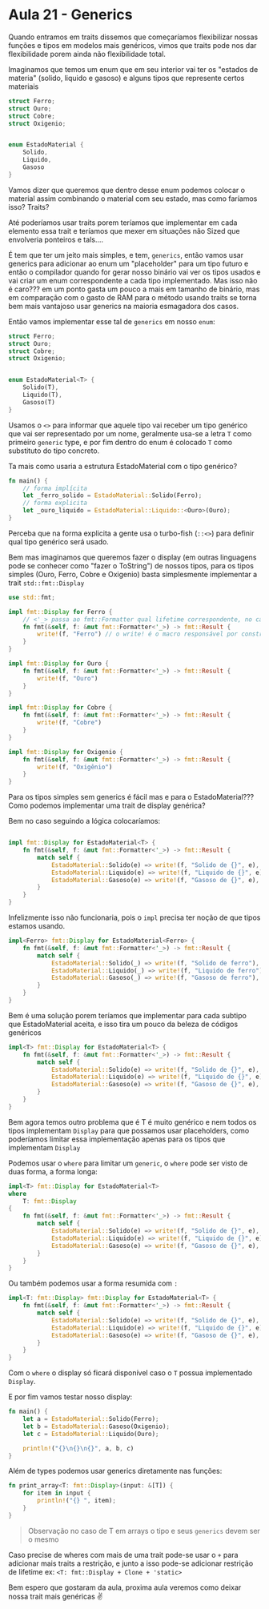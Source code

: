 # Aula 21 - Generics

Quando entramos em traits dissemos que começaríamos flexibilizar nossas funções e tipos em modelos mais genéricos, vimos que traits pode nos dar flexibilidade porem ainda não flexibilidade total.

Imaginamos que temos um enum que em seu interior vai ter os "estados de materia" (solido, liquido e gasoso) e alguns tipos que represente certos materiais

```rs
struct Ferro;
struct Ouro;
struct Cobre;
struct Oxigenio;


enum EstadoMaterial {
    Solido,
    Liquido,
    Gasoso
}
```

Vamos dizer que queremos que dentro desse enum podemos colocar o material assim combinando o material com seu estado, mas como faríamos isso? Traits?

Até poderíamos usar traits porem teríamos que implementar em cada elemento essa trait e teríamos que mexer em situações não Sized que envolveria ponteiros e tals....

É tem que ter um jeito mais simples, e tem, `generics`, então vamos usar generics para adicionar ao enum um "placeholder" para um tipo futuro e então o compilador quando for gerar nosso binário vai ver os tipos usados e vai criar um enum correspondente a cada tipo implementado. Mas isso não é caro??? em um ponto gasta um pouco a mais em tamanho de binário, mas em comparação com o gasto de RAM para o método usando traits se torna bem mais vantajoso usar generics na maioria esmagadora dos casos.

Então vamos implementar esse tal de `generics` em nosso `enum`:

```rs
struct Ferro;
struct Ouro;
struct Cobre;
struct Oxigenio;


enum EstadoMaterial<T> {
    Solido(T),
    Liquido(T),
    Gasoso(T)
}
```

Usamos o `<>` para informar que aquele tipo vai receber um tipo genérico que vai ser representado por um nome, geralmente usa-se a letra `T` como primeiro `generic` type, e por fim dentro do enum é colocado `T` como substituto do tipo concreto.

Ta mais como usaria a estrutura EstadoMaterial com o tipo genérico?

```rs
fn main() {
    // forma implícita
    let _ferro_solido = EstadoMaterial::Solido(Ferro);
    // forma explicita
    let _ouro_liquido = EstadoMaterial::Liquido::<Ouro>(Ouro);
}

```

Perceba que na forma explicita a gente usa o turbo-fish (`::<>`) para definir qual tipo genérico será usado.

Bem mas imaginamos que queremos fazer o display (em outras linguagens pode se conhecer como "fazer o ToString") de nossos tipos, para os tipos simples (Ouro, Ferro, Cobre e Oxigenio) basta simplesmente implementar a trait `std::fmt::Display`

```rs
use std::fmt;

impl fmt::Display for Ferro {
    // <'_> passa ao fmt::Formatter qual lifetime correspondente, no caso '_ é o lifetime herdado da função fmt
    fn fmt(&self, f: &mut fmt::Formatter<'_>) -> fmt::Result {
        write!(f, "Ferro") // o write! é o macro responsável por construir a visualização de um item.
    }
}

impl fmt::Display for Ouro {
    fn fmt(&self, f: &mut fmt::Formatter<'_>) -> fmt::Result {
        write!(f, "Ouro")
    }
}

impl fmt::Display for Cobre {
    fn fmt(&self, f: &mut fmt::Formatter<'_>) -> fmt::Result {
        write!(f, "Cobre")
    }
}

impl fmt::Display for Oxigenio {
    fn fmt(&self, f: &mut fmt::Formatter<'_>) -> fmt::Result {
        write!(f, "Oxigênio")
    }
}
```

Para os tipos simples sem generics é fácil mas e para o EstadoMaterial???
Como podemos implementar uma trait de display genérica?

Bem no caso seguindo a lógica colocaríamos:

```rs

impl fmt::Display for EstadoMaterial<T> {
    fn fmt(&self, f: &mut fmt::Formatter<'_>) -> fmt::Result {
        match self {
            EstadoMaterial::Solido(e) => write!(f, "Solido de {}", e),
            EstadoMaterial::Liquido(e) => write!(f, "Liquido de {}", e),
            EstadoMaterial::Gasoso(e) => write!(f, "Gasoso de {}", e),
        }
    }
}
```

Infelizmente isso não funcionaria, pois o `impl` precisa ter noção de que tipos estamos usando.

```rs
impl<Ferro> fmt::Display for EstadoMaterial<Ferro> {
    fn fmt(&self, f: &mut fmt::Formatter<'_>) -> fmt::Result {
        match self {
            EstadoMaterial::Solido(_) => write!(f, "Solido de ferro"),
            EstadoMaterial::Liquido(_) => write!(f, "Liquido de ferro"),
            EstadoMaterial::Gasoso(_) => write!(f, "Gasoso de ferro"),
        }
    }
}
```

Bem é uma solução porem teríamos que implementar para cada subtipo que EstadoMaterial aceita, e isso tira um pouco da beleza de códigos genéricos

```rs
impl<T> fmt::Display for EstadoMaterial<T> {
    fn fmt(&self, f: &mut fmt::Formatter<'_>) -> fmt::Result {
        match self {
            EstadoMaterial::Solido(e) => write!(f, "Solido de {}", e),
            EstadoMaterial::Liquido(e) => write!(f, "Liquido de {}", e),
            EstadoMaterial::Gasoso(e) => write!(f, "Gasoso de {}", e),
        }
    }
}
```

Bem agora temos outro problema que é T é muito genérico e nem todos os tipos implementam `Display` para que possamos usar placeholders, como poderíamos limitar essa implementação apenas para os tipos que implementam `Display`

Podemos usar o `where` para limitar um `generic`, o `where` pode ser visto de duas forma, a forma longa:

```rs
impl<T> fmt::Display for EstadoMaterial<T>
where
    T: fmt::Display
{
    fn fmt(&self, f: &mut fmt::Formatter<'_>) -> fmt::Result {
        match self {
            EstadoMaterial::Solido(e) => write!(f, "Solido de {}", e),
            EstadoMaterial::Liquido(e) => write!(f, "Liquido de {}", e),
            EstadoMaterial::Gasoso(e) => write!(f, "Gasoso de {}", e),
        }
    }
}
```

Ou também podemos usar a forma resumida com `:`

```rs
impl<T: fmt::Display> fmt::Display for EstadoMaterial<T> {
    fn fmt(&self, f: &mut fmt::Formatter<'_>) -> fmt::Result {
        match self {
            EstadoMaterial::Solido(e) => write!(f, "Solido de {}", e),
            EstadoMaterial::Liquido(e) => write!(f, "Liquido de {}", e),
            EstadoMaterial::Gasoso(e) => write!(f, "Gasoso de {}", e),
        }
    }
}
```

Com o `where` o display só ficará disponível caso o `T` possua implementado `Display`.

E por fim vamos testar nosso display:

```rs
fn main() {
    let a = EstadoMaterial::Solido(Ferro);
    let b = EstadoMaterial::Gasoso(Oxigenio);
    let c = EstadoMaterial::Liquido(Ouro);

    println!("{}\n{}\n{}", a, b, c)
}
```

Além de types podemos usar generics diretamente nas funções:

```rs
fn print_array<T: fmt::Display>(input: &[T]) {
    for item in input {
        println!("{} ", item);
    }
}
```

> Observação no caso de T em arrays o tipo e seus `generics` devem ser o mesmo

Caso precise de wheres com mais de uma trait pode-se usar o `+` para adicionar mais traits a restrição, e junto a isso pode-se adicionar restrição de lifetime
ex: `<T: fmt::Display + Clone + 'static>`

Bem espero que gostaram da aula, proxima aula veremos como deixar nossa trait mais genéricas ✌️
